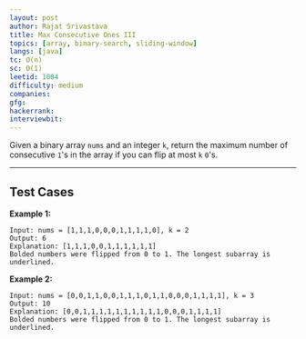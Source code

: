 ```yaml
---
layout: post
author: Rajat Srivastava
title: Max Consecutive Ones III
topics: [array, binary-search, sliding-window]
langs: [java]
tc: O(n)
sc: O(1)
leetid: 1004
difficulty: medium
companies: 
gfg: 
hackerrank: 
interviewbit: 
---
```


Given a binary array `nums` and an integer `k`, return the maximum number of consecutive `1`'s in the array if you can flip at most `k` `0`'s.

---

## Test Cases

**Example 1:** 
```
Input: nums = [1,1,1,0,0,0,1,1,1,1,0], k = 2
Output: 6
Explanation: [1,1,1,0,0,1,1,1,1,1,1]
Bolded numbers were flipped from 0 to 1. The longest subarray is underlined.
```

**Example 2:** 
```
Input: nums = [0,0,1,1,0,0,1,1,1,0,1,1,0,0,0,1,1,1,1], k = 3
Output: 10
Explanation: [0,0,1,1,1,1,1,1,1,1,1,1,0,0,0,1,1,1,1]
Bolded numbers were flipped from 0 to 1. The longest subarray is underlined.
```